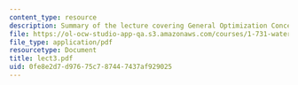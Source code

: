```yaml
---
content_type: resource
description: Summary of the lecture covering General Optimization Concepts.
file: https://ol-ocw-studio-app-qa.s3.amazonaws.com/courses/1-731-water-resource-systems-fall-2006/0fe8e2d7d97675c787447437af929025_lect3.pdf
file_type: application/pdf
resourcetype: Document
title: lect3.pdf
uid: 0fe8e2d7-d976-75c7-8744-7437af929025
---
```

